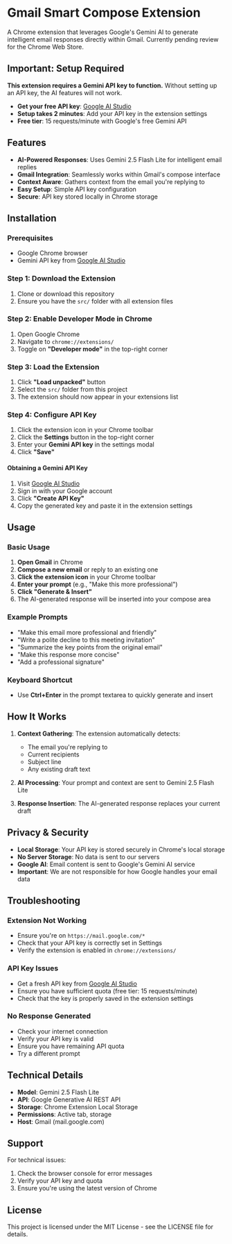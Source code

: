 # Gmail Smart Compose Extension

A Chrome extension that leverages Google's Gemini AI to generate intelligent email responses directly within Gmail. Currently pending review for the Chrome Web Store.

## Important: Setup Required

**This extension requires a Gemini API key to function.** Without setting up an API key, the AI features will not work.

- **Get your free API key**: [Google AI Studio](https://makersuite.google.com/app/apikey)
- **Setup takes 2 minutes**: Add your API key in the extension settings
- **Free tier**: 15 requests/minute with Google's free Gemini API 

## Features

- **AI-Powered Responses**: Uses Gemini 2.5 Flash Lite for intelligent email replies
- **Gmail Integration**: Seamlessly works within Gmail's compose interface
- **Context Aware**: Gathers context from the email you're replying to
- **Easy Setup**: Simple API key configuration
- **Secure**: API key stored locally in Chrome storage

## Installation

### Prerequisites
- Google Chrome browser
- Gemini API key from [Google AI Studio](https://makersuite.google.com/app/apikey)

### Step 1: Download the Extension
1. Clone or download this repository
2. Ensure you have the `src/` folder with all extension files

### Step 2: Enable Developer Mode in Chrome
1. Open Google Chrome
2. Navigate to `chrome://extensions/`
3. Toggle on **"Developer mode"** in the top-right corner

### Step 3: Load the Extension
1. Click **"Load unpacked"** button
2. Select the `src/` folder from this project
3. The extension should now appear in your extensions list

### Step 4: Configure API Key
1. Click the extension icon in your Chrome toolbar
2. Click the **Settings** button in the top-right corner
3. Enter your **Gemini API key** in the settings modal
4. Click **"Save"**

#### Obtaining a Gemini API Key
1. Visit [Google AI Studio](https://makersuite.google.com/app/apikey)
2. Sign in with your Google account
3. Click **"Create API Key"**
4. Copy the generated key and paste it in the extension settings

## Usage

### Basic Usage
1. **Open Gmail** in Chrome
2. **Compose a new email** or reply to an existing one
3. **Click the extension icon** in your Chrome toolbar
4. **Enter your prompt** (e.g., "Make this more professional")
5. **Click "Generate & Insert"**
6. The AI-generated response will be inserted into your compose area

### Example Prompts
- "Make this email more professional and friendly"
- "Write a polite decline to this meeting invitation"
- "Summarize the key points from the original email"
- "Make this response more concise"
- "Add a professional signature"

### Keyboard Shortcut
- Use **Ctrl+Enter** in the prompt textarea to quickly generate and insert

## How It Works

1. **Context Gathering**: The extension automatically detects:
   - The email you're replying to
   - Current recipients
   - Subject line
   - Any existing draft text

2. **AI Processing**: Your prompt and context are sent to Gemini 2.5 Flash Lite

3. **Response Insertion**: The AI-generated response replaces your current draft

## Privacy & Security

- **Local Storage**: Your API key is stored securely in Chrome's local storage
- **No Server Storage**: No data is sent to our servers
- **Google AI**: Email content is sent to Google's Gemini AI service
- **Important**: We are not responsible for how Google handles your email data

## Troubleshooting

### Extension Not Working
- Ensure you're on `https://mail.google.com/*`
- Check that your API key is correctly set in Settings
- Verify the extension is enabled in `chrome://extensions/`

### API Key Issues
- Get a fresh API key from [Google AI Studio](https://makersuite.google.com/app/apikey)
- Ensure you have sufficient quota (free tier: 15 requests/minute)
- Check that the key is properly saved in the extension settings

### No Response Generated
- Check your internet connection
- Verify your API key is valid
- Ensure you have remaining API quota
- Try a different prompt

## Technical Details

- **Model**: Gemini 2.5 Flash Lite
- **API**: Google Generative AI REST API
- **Storage**: Chrome Extension Local Storage
- **Permissions**: Active tab, storage
- **Host**: Gmail (mail.google.com)

## Support

For technical issues:
1. Check the browser console for error messages
2. Verify your API key and quota
3. Ensure you're using the latest version of Chrome

## License

This project is licensed under the MIT License - see the LICENSE file for details.